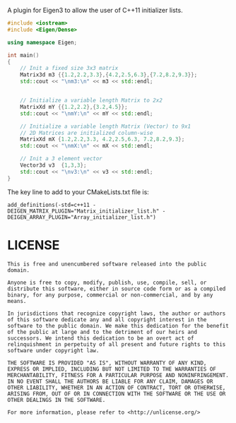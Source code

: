 A plugin for Eigen3 to allow the user of C++11 initializer lists.
```c++
#include <iostream>
#include <Eigen/Dense>

using namespace Eigen;

int main()
{
	// Init a fixed size 3x3 matrix
	Matrix3d m3 {{1.2,2.2,3.3},{4.2,2.5,6.3},{7.2,8.2,9.3}};
	std::cout << "\nm3:\n" << m3 << std::endl;


	// Initialize a variable length Matrix to 2x2
	MatrixXd mY {{1.2,2.2},{3.2,4.5}};
	std::cout << "\nmY:\n" << mY << std::endl;

	// Initialize a variable length Matrix (Vector) to 9x1
	// 2D Matrices are initialized column-wise
	MatrixXd mX {1.2,2.2,3.3, 4.2,2.5,6.3, 7.2,8.2,9.3};
	std::cout << "\nmX:\n" << mX << std::endl;

	// Init a 3 element vector
	Vector3d v3  {1,3,3};
	std::cout << "\nv3:\n" << v3 << std::endl;
}
```


The key line to add to your CMakeLists.txt file is:

	add_definitions(-std=c++11 -DEIGEN_MATRIX_PLUGIN="Matrix_initializer_list.h" -DEIGEN_ARRAY_PLUGIN="Array_initializer_list.h")


LICENSE
=======

    This is free and unencumbered software released into the public domain.

    Anyone is free to copy, modify, publish, use, compile, sell, or
    distribute this software, either in source code form or as a compiled
    binary, for any purpose, commercial or non-commercial, and by any
    means.

    In jurisdictions that recognize copyright laws, the author or authors
    of this software dedicate any and all copyright interest in the
    software to the public domain. We make this dedication for the benefit
    of the public at large and to the detriment of our heirs and
    successors. We intend this dedication to be an overt act of
    relinquishment in perpetuity of all present and future rights to this
    software under copyright law.

    THE SOFTWARE IS PROVIDED "AS IS", WITHOUT WARRANTY OF ANY KIND,
    EXPRESS OR IMPLIED, INCLUDING BUT NOT LIMITED TO THE WARRANTIES OF
    MERCHANTABILITY, FITNESS FOR A PARTICULAR PURPOSE AND NONINFRINGEMENT.
    IN NO EVENT SHALL THE AUTHORS BE LIABLE FOR ANY CLAIM, DAMAGES OR
    OTHER LIABILITY, WHETHER IN AN ACTION OF CONTRACT, TORT OR OTHERWISE,
    ARISING FROM, OUT OF OR IN CONNECTION WITH THE SOFTWARE OR THE USE OR
    OTHER DEALINGS IN THE SOFTWARE.

    For more information, please refer to <http://unlicense.org/>

